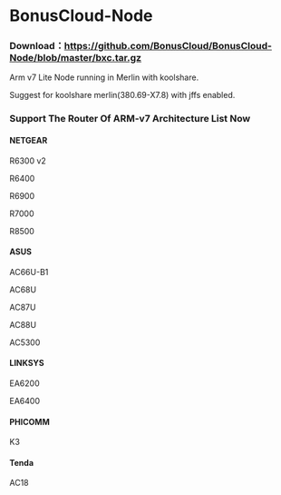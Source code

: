 # BonusCloud-Node

### Download：https://github.com/BonusCloud/BonusCloud-Node/blob/master/bxc.tar.gz

Arm v7 Lite Node running in Merlin with koolshare.

Suggest for koolshare merlin(380.69-X7.8) with jffs enabled. 

### Support The Router Of ARM-v7 Architecture List Now

#### NETGEAR
R6300 v2 

R6400 

R6900

R7000 

R8500 

#### ASUS 
AC66U-B1

AC68U

AC87U

AC88U

AC5300 

#### LINKSYS 
EA6200

EA6400 

#### PHICOMM 
K3 

#### Tenda 
AC18
